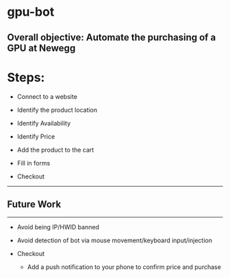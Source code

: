 # gpu-bot

## Overall objective: Automate the purchasing of a GPU at Newegg

# Steps:

* Connect to a website
* Identify the product location
* Identify Availability
* Identify Price

* Add the product to the cart
* Fill in forms
* Checkout


--------
## Future Work
--------
* Avoid being IP/HWID banned
* Avoid detection of bot via mouse movement/keyboard input/injection

* Checkout
    * Add a push notification to your phone to confirm price and purchase

